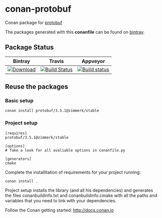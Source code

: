 # conan-protobuf

Conan package for [protobuf](https://github.com/google/protobuf)

The packages generated with this **conanfile** can be found on [bintray](https://bintray.com/conan-community).

## Package Status

| Bintray | Travis | Appveyor |
|---------|--------|----------|
|[ ![Download](https://api.bintray.com/packages/zimmerk/conan/protobuf%3Azimmerk/images/download.svg) ](https://bintray.com/zimmerk/conan/protobuf%3Azimmerk/_latestVersion)|[![Build Status](https://travis-ci.org/AtaLuZiK/conan-protobuf.svg?branch=release%2F3.5.1)](https://travis-ci.org/AtaLuZiK/conan-protobuf)|[![Build status](https://ci.appveyor.com/api/projects/status/flv8fo7msmelnba0/branch/release/3.5.1?svg=true)](https://ci.appveyor.com/project/AtaLuZiK/conan-protobuf/branch/release/3.5.1)|

## Reuse the packages

### Basic setup

```
conan install protobuf/3.5.1@zimmerk/stable
```

### Project setup

```
[requires]
protobuf/3.5.1@zimmerk/stable

[options]
# Take a look for all avaliable options in conanfile.py

[generators]
cmake
```

Complete the installitation of requirements for your project running:

```
conan install .
```

Project setup installs the library (and all his dependencies) and generates the files conanbuildinfo.txt and conanbuildinfo.cmake with all the paths and variables that you need to link with your dependencies.

Follow the Conan getting started: http://docs.conan.io
